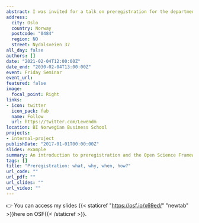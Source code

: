 ```yaml
---
abstract: I was invited for a talk on preregistration for the department of Leadership & Organizational Behavior at BI Norwegian Business School. This was an introduction to preregistration, where I talked about what a preregistration is, why we do it, when we should and *shouldn't* do it, and how to preregister studies on the Open Science Framework (OSF).
address:
  city: Oslo
  country: Norway
  postcode: "0484"
  region: NO
  street: Nydalsveien 37
all_day: false
authors: []
date: "2021-02-04T12:00:00Z"
date_end: "2030-02-04T13:00:00Z"
event: Friday Seminar
event_url: 
featured: false
image:
  focal_point: Right
links:
- icon: twitter
  icon_pack: fab
  name: Follow
  url: https://twitter.com/Lewendm
location: BI Norwegian Business School
projects:
- internal-project
publishDate: "2017-01-01T00:00:00Z"
slides: example
summary: An introduction to preregistration and the Open Science Framework (OSF).
tags: []
title: "Preregistration: what, why, when, how?"
url_code: ""
url_pdf: ""
url_slides: ""
url_video: ""
---
```


👉 You can access my slides {{< staticref "https://osf.io/x69ed/" "newtab" >}}here on OSF{{< /staticref >}}.
